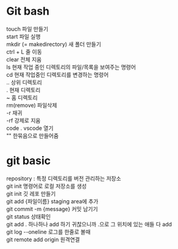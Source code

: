 # Git bash
touch 파일 만들기  
start 파일 실행  
mkdir (= makedirectory) 새 폴더 만들기  
ctrl + L 줄 이동  
clear 전체 지움  
ls 현재 작업 중인 디렉토리의 파일/목록을 보여주는 명령어  
cd 현재 작업중인 디렉토리를 변경하는 명령어  
.. 상위 디렉토리  
. 현재 디렉토리  
~ 홈 디렉토리  
rm(remove) 파일삭제  
-r 재귀  
-rf 강제로 지움  
code . vscode 열기  
"" 한묶음으로 만들어줌

# git basic
repository : 특정 디렉토리를 버전 관리하는 저장소  
git init 명령어로 로컬 저장소를 생성  
git init 깃 레포 만들기  
git add {파일이름}  staging area에 추가  
git commit -m {message}  커밋 남기기  
git status  상태확인  
git add .  하나하나 add 하기 귀찮으니까 .으로 그 위치에 있는 애들 다 add  
git log --oneline  로그를 한줄로 볼때  
git remote add origin  원격연결  